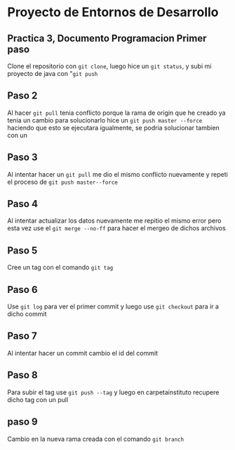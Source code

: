 # Proyecto de Entornos de Desarrollo

## Practica 3, Documento Programacion Primer paso
Clone el repositorio con `git clone`, luego hice un `git status`, y subi mi proyecto 
de java con "`git push`

## Paso 2
Al hacer `git pull` tenia conflicto porque la rama de origin que he creado ya tenia un cambio
para solucionarlo hice un `git push master --force` haciendo que esto se ejecutara igualmente, se podria
solucionar tambien con un 

## Paso 3
Al intentar hacer un `git pull` me dio el mismo conflicto nuevamente y repeti el proceso de `git push master--force`

## Paso 4
 Al intentar actualizar los datos nuevamente me repitio el mismo error pero esta vez use el `git merge --no-ff` para hacer el mergeo de dichos archivos

## Paso 5
 Cree un tag con el comando `git tag`

## Paso 6
Use `git log` para ver el primer commit y luego use `git checkout` para ir a dicho commit

## Paso 7
Al intentar hacer un commit cambio el id del commit

## Paso 8
 Para subir el tag use `git push --tag` y luego en carpetainstituto recupere dicho tag con un pull 


## paso 9

Cambio en la nueva rama creada con el comando `git branch` 
